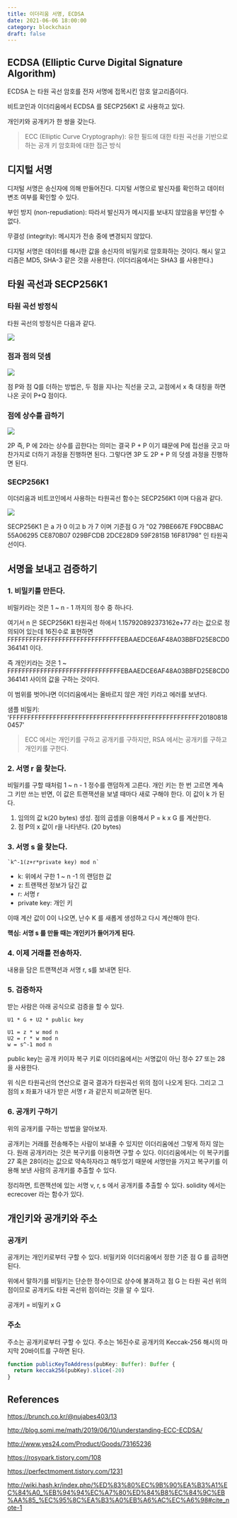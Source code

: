 ```yaml
---
title: 이더리움 서명, ECDSA
date: 2021-06-06 18:00:00
category: blockchain
draft: false
---
```


## ECDSA (Elliptic Curve Digital Signature Algorithm)

ECDSA 는 타원 곡선 암호를 전자 서명에 접목시킨 암호 알고리즘이다.

비트코인과 이더리움에서 ECDSA 를 SECP256K1 로 사용하고 있다.

개인키와 공개키가 한 쌍을 갖는다.

> ECC (Elliptic Curve Cryptography): 유한 필드에 대한 타원 곡선을 기반으로 하는 공개 키 암호화에 대한 접근 방식

## 디지털 서명

디저털 서명은 송신자에 의해 만들어진다. 디지털 서명으로 발신자를 확인하고 데이터 변조 여부를 확인할 수 있다.

부인 방지 (non-repudiation): 따라서 발신자가 메시지를 보내지 않았음을 부인할 수 없다.

무결성 (integrity): 메시지가 전송 중에 변경되지 않았다.

디지털 서명은 데이터를 해시한 값을 송신자의 비밀키로 암호화하는 것이다. 해시 알고리즘은 MD5, SHA-3 같은 것을 사용한다. (이더리움에서는 SHA3 를 사용한다.)

## 타원 곡선과 SECP256K1

### 타원 곡선 방정식

타원 곡선의 방정식은 다음과 같다.

![](./1.png)

### 점과 점의 덧셈

![](./2.png)

점 P와 점 Q를 더하는 방법은, 두 점을 지나는 직선을 긋고, 교점에서 x 축 대칭을 하면 나온 곳이 P+Q 점이다.

### 점에 상수를 곱하기

![](./3.png)

2P 즉, P 에 2라는 상수를 곱한다는 의미는 결국 P + P 이기 떄문에 P에 접선을 긋고 마찬가지로 더하기 과정을 진행하면 된다. 그렇다면 3P 도 2P + P 의 덧셈 과정을 진행하면 된다.

### SECP256K1

이더리움과 비트코인에서 사용하는 타원곡선 함수는 SECP256K1 이며 다음과 같다.

![](./4.png)

SECP256K1 은 a 가 0 이고 b 가 7 이며 기준점 G 가 "02 79BE667E F9DCBBAC 55A06295 CE870B07 029BFCDB 2DCE28D9 59F2815B 16F81798" 인 타원곡선이다.

## 서명을 보내고 검증하기

### 1. 비밀키를 만든다.

비밀키라는 것은 1 ~ n - 1 까지의 정수 중 하나다.

여기서 n 은 SECP256K1 타원곡선 하에서 1.157920892373162e+77 라는 값으로 정의되어 있는데 16진수로 표현하면 FFFFFFFFFFFFFFFFFFFFFFFFFFFFFFFEBAAEDCE6AF48A03BBFD25E8CD0364141 이다.

즉 개인키라는 것은 1 ~ FFFFFFFFFFFFFFFFFFFFFFFFFFFFFFFEBAAEDCE6AF48A03BBFD25E8CD0364141 사이의 값을 구하는 것이다.

이 범위를 벗어나면 이더리움에서는 올바르지 않은 개인 키라고 에러를 보낸다.

샘플 비밀키: 'FFFFFFFFFFFFFFFFFFFFFFFFFFFFFFFFFFFFFFFFFFFFFFFFFFFF201808180457'

> ECC 에서는 개인키를 구하고 공개키를 구하지만, RSA 에서는 공개키를 구하고 개인키를 구한다.

### 2. 서명 r 을 찾는다.

비밀키를 구할 때처럼 1 ~ n - 1 정수를 랜덤하게 고른다. 개인 키는 한 번 고르면 계속 그 키만 쓰는 반면, 이 값은 트랜잭션을 보낼 때마다 새로 구해야 한다. 이 값이 k 가 된다.

1. 임의의 값 k(20 bytes) 생성. 점의 곱셈을 이용해서 P = k x G 를 계산한다.
2. 점 P의 x 값이 r을 나타낸다. (20 bytes)

### 3. 서명 s 을 찾는다.

```text
`k^-1(z+r*private key) mod n`
```

- k: 위에서 구한 1 ~ n -1 의 랜덤한 값
- z: 트랜잭션 정보가 담긴 값
- r: 서명 r
- private key: 개인 키

이때 계산 값이 0이 나오면, 난수 K 를 새롭게 생성하고 다시 계산해야 한다.

**핵심: 서명 s 를 만들 때는 개인키가 들어가게 된다.**

### 4. 이제 거래를 전송하자.

내용을 담은 트랜잭션과 서명 r, s를 보내면 된다.

### 5. 검증하자

받는 사람은 아래 공식으로 검증을 할 수 있다.

```text
U1 * G + U2 * public key
```

```text
U1 = z * w mod n
U2 = r * w mod n
w = s^-1 mod n
```

public key는 공개 키이자 복구 키로 이더리움에서는 서명값이 아닌 정수 27 또는 28을 사용한다.

위 식은 타원곡선의 연산으로 결국 결과가 타원곡선 위의 점이 나오게 된다. 그리고 그 점의 x 좌표가 내가 받은 서명 r 과 같은지 비교하면 된다.

### 6. 공개키 구하기

위의 공개키를 구하는 방법을 알아보자.

공개키는 거래를 전송해주는 사람이 보내줄 수 있지만 이더리움에선 그렇게 하지 않는다. 원래 공개키라는 것은 복구키를 이용하면 구할 수 있다. 이더리움에서는 이 복구키를 27 혹은 28이라는 값으로 약속하자라고 해두었기 때문에 서명만을 가지고 복구키를 이용해 보낸 사람의 공개키를 추출할 수 있다.

정리하면, 트랜잭션에 있는 서명 v, r, s 에서 공개키를 추출할 수 있다. solidity 에서는 ecrecover 라는 함수가 있다.

## 개인키와 공개키와 주소

### 공개키

공개키는 개인키로부터 구할 수 있다. 비밀키와 이더리움에서 정한 기준 점 G 를 곱하면 된다.

위에서 말하기를 비밀키는 단순한 정수이므로 상수에 불과하고 점 G 는 타원 곡선 위의 점이므로 공개키도 타원 곡선위 점이라는 것을 알 수 있다.

공개키 = 비밀키 x G

### 주소

주소는 공개키로부터 구할 수 있다. 주소는 16진수로 공개키의 Keccak-256 해시의 마지막 20바이트를 구하면 된다.

```javascript
function publicKeyToAddress(pubKey: Buffer): Buffer {
  return keccak256(pubKey).slice(-20)
}
```

## References

https://brunch.co.kr/@nujabes403/13

http://blog.somi.me/math/2019/06/10/understanding-ECC-ECDSA/

http://www.yes24.com/Product/Goods/73165236

https://rosypark.tistory.com/108

https://perfectmoment.tistory.com/1231

http://wiki.hash.kr/index.php/%ED%83%80%EC%9B%90%EA%B3%A1%EC%84%A0_%EB%94%94%EC%A7%80%ED%84%B8%EC%84%9C%EB%AA%85_%EC%95%8C%EA%B3%A0%EB%A6%AC%EC%A6%98#cite_note-1

